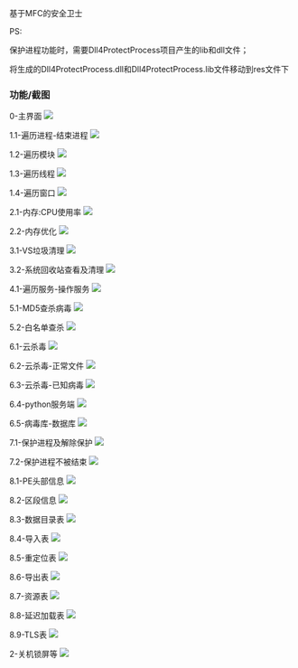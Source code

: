 基于MFC的安全卫士



PS: 

保护进程功能时，需要Dll4ProtectProcess项目产生的lib和dll文件；

将生成的Dll4ProtectProcess.dll和Dll4ProtectProcess.lib文件移动到res文件下



### 功能/截图


0-主界面
![](http://img2.21guns.top/2020-02-15-080342.jpg)

1.1-遍历进程-结束进程
![](http://img2.21guns.top/2020-02-15-80360.jpg)

1.2-遍历模块
![](http://img2.21guns.top/2020-02-15-080338.jpg)

1.3-遍历线程
![](http://img2.21guns.top/2020-02-15-080358.jpg)

1.4-遍历窗口
![](http://img2.21guns.top/2020-02-15-80352.jpg)

2.1-内存:CPU使用率
![](http://img2.21guns.top/2020-02-15-080343.jpg)

2.2-内存优化
![](http://img2.21guns.top/2020-02-15-080341.jpg)

3.1-VS垃圾清理
![](http://img2.21guns.top/2020-02-15-080337.jpg)

3.2-系统回收站查看及清理
![](http://img2.21guns.top/2020-02-15-80348.jpg)

4.1-遍历服务-操作服务
![](http://img2.21guns.top/2020-02-15-80357.jpg)

5.1-MD5查杀病毒
![](http://img2.21guns.top/2020-02-15-080340.jpg)

5.2-白名单查杀
![](http://img2.21guns.top/2020-02-15-080359.jpg)

6.1-云杀毒
![](http://img2.21guns.top/2020-02-15-080353.jpg)

6.2-云杀毒-正常文件
![](http://img2.21guns.top/2020-02-15-80345.jpg)

6.3-云杀毒-已知病毒
![](http://img2.21guns.top/2020-02-15-080345.jpg)

6.4-python服务端
![](http://img2.21guns.top/2020-02-15-080344.jpg)

6.5-病毒库-数据库
![](http://img2.21guns.top/2020-02-15-080351.jpg)

7.1-保护进程及解除保护
![](http://img2.21guns.top/2020-02-15-080346.jpg)

7.2-保护进程不被结束
![](http://img2.21guns.top/2020-02-15-080355.jpg)

8.1-PE头部信息
![](http://img2.21guns.top/2020-02-15-080350.jpg)

8.2-区段信息
![](http://img2.21guns.top/2020-02-15-80354.jpg)

8.3-数据目录表
![](http://img2.21guns.top/2020-02-15-080347.jpg)

8.4-导入表
![](http://img2.21guns.top/2020-02-15-80342.jpg)

8.5-重定位表
![](http://img2.21guns.top/2020-02-15-080352.jpg)

8.6-导出表
![](http://img2.21guns.top/2020-02-15-080354.jpg)

8.7-资源表
![](http://img2.21guns.top/2020-02-15-080348.jpg)

8.8-延迟加载表
![](http://img2.21guns.top/2020-02-15-080349.jpg)

8.9-TLS表
![](http://img2.21guns.top/2020-02-15-080356.jpg)

2-关机锁屏等
![](http://img2.21guns.top/2020-02-15-080357.jpg)